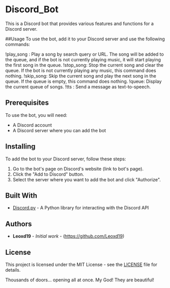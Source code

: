 # Discord_Bot

This is a Discord bot that provides various features and functions for a Discord server.

##Usage
To use the bot, add it to your Discord server and use the following commands:

!play_song <query>: Play a song by search query or URL. The song will be added to the queue, and if the bot is not currently playing music, it will start playing the first song in the queue.
!stop_song: Stop the current song and clear the queue. If the bot is not currently playing any music, this command does nothing.
!skip_song: Skip the current song and play the next song in the queue. If the queue is empty, this command does nothing.
!queue: Display the current queue of songs.
!tts <message>: Send a message as text-to-speech.
 
## Prerequisites

To use the bot, you will need:

- A Discord account
- A Discord server where you can add the bot

## Installing

To add the bot to your Discord server, follow these steps:

1. Go to the bot's page on Discord's website (link to bot's page).
2. Click the "Add to Discord" button.
3. Select the server where you want to add the bot and click "Authorize".

## Built With

- [Discord.py](https://github.com/Rapptz/discord.py) - A Python library for interacting with the Discord API

## Authors

- **Leoxd19** - *Initial work* - (https://github.com/Leoxd19)

## License

This project is licensed under the MIT License - see the [LICENSE](LICENSE) file for details.







 Thousands of doors... opening all at once. My God! They are beautiful!
